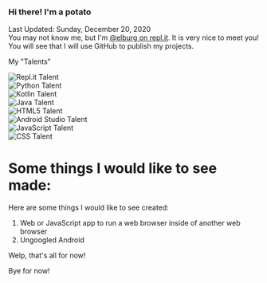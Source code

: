 ### Hi there! I'm a potato
Last Updated: Sunday, December 20, 2020   
You may not know me, but I'm [@elburg on repl.it](https://repl.it/@elburg "I make stuff there!"). It is very nice to meet you! You will see that I will use GitHub to publish my projects.

My "Talents"

![Repl.it Talent](https://img.shields.io/endpoint?url=https://raw.githubusercontent.com/polygonnedpotato/polygonnedpotato/main/replittalentdata.json "I (almost) know my entire way around!")  
![Python Talent](https://img.shields.io/endpoint?url=https%3A%2F%2Fraw.githubusercontent.com%2Fpolygonnedpotato%2Fpolygonnedpotato%2Fmain%2Fpytalentdata.json "Basically, I know my way around...")  
![Kotlin Talent](https://img.shields.io/endpoint?url=https%3A%2F%2Fraw.githubusercontent.com%2Fpolygonnedpotato%2Fpolygonnedpotato%2Fmain%2Fkttalentdata.json "I know Kotlin, but I don't know Kotlin.")  
![Java Talent](https://img.shields.io/endpoint?url=https%3A%2F%2Fraw.githubusercontent.com%2Fpolygonnedpotato%2Fpolygonnedpotato%2Fmain%2Fjavatalentdata.json "In a nutshell, don't ask me to help you with Java.")  
![HTML5 Talent](https://img.shields.io/endpoint?url=https://raw.githubusercontent.com/polygonnedpotato/polygonnedpotato/main/htmlfivetalentdata.json "lol i am a noob but getting better.")  
![Android Studio Talent](https://img.shields.io/endpoint?url=https://raw.githubusercontent.com/polygonnedpotato/polygonnedpotato/main/androidstudiotalentdata.json "so i can't really make android apps yet.")  
![JavaScript Talent](https://img.shields.io/endpoint?url=https://raw.githubusercontent.com/polygonnedpotato/polygonnedpotato/main/jstalentdata.json "i don't know how to make web apps yet.")  
![CSS Talent](https://img.shields.io/endpoint?url=https://raw.githubusercontent.com/polygonnedpotato/polygonnedpotato/main/csstalentdata.json "i got no style...          ... cuz i can't style anything.")   
  
# Some things I would like to see made:

Here are some things I would like to see created:

1. Web or JavaScript app to run a web browser inside of another web browser  
2. Ungoogled Android


Welp, that's all for now!

Bye for now!
